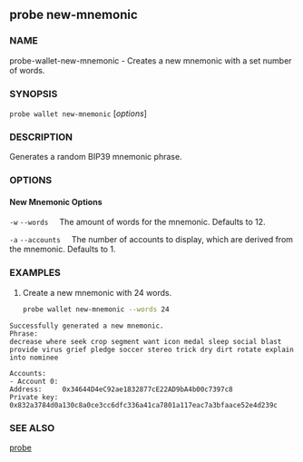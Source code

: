 ## probe new-mnemonic

### NAME

probe-wallet-new-mnemonic - Creates a new mnemonic with a set number of words.

### SYNOPSIS

``probe wallet new-mnemonic`` [*options*]

### DESCRIPTION

Generates a random BIP39 mnemonic phrase.

### OPTIONS

#### New Mnemonic Options

`-w`
`--words`
&nbsp;&nbsp;&nbsp;&nbsp;The amount of words for the mnemonic. Defaults to 12.

`-a`
`--accounts`
&nbsp;&nbsp;&nbsp;&nbsp;The number of accounts to display, which are derived from the mnemonic. Defaults to 1.

### EXAMPLES

1. Create a new mnemonic with 24 words.
    ```sh
    probe wallet new-mnemonic --words 24
    ```
   
```text
Successfully generated a new mnemonic.
Phrase:
decrease where seek crop segment want icon medal sleep social blast provide virus grief pledge soccer stereo trick dry dirt rotate explain into nominee

Accounts:
- Account 0:
Address:     0x34644D4eC92ae1832877cE22AD9bA4b00c7397c8
Private key: 0x832a3784d0a130c8a0ce3cc6dfc336a41ca7801a117eac7a3bfaace52e4d239c
```

### SEE ALSO

[probe](./probe.md)
